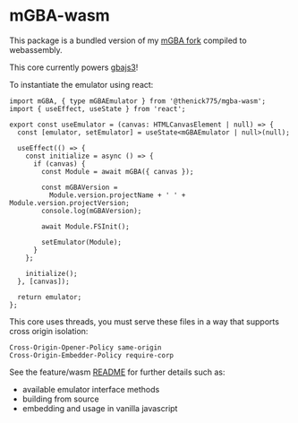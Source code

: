 # mGBA-wasm

This package is a bundled version of my [mGBA fork](https://github.com/thenick775/mgba/tree/feature/wasm) compiled to webassembly.

This core currently powers [gbajs3](https://gba.nicholas-vancise.dev)!

To instantiate the emulator using react:

```
import mGBA, { type mGBAEmulator } from '@thenick775/mgba-wasm';
import { useEffect, useState } from 'react';

export const useEmulator = (canvas: HTMLCanvasElement | null) => {
  const [emulator, setEmulator] = useState<mGBAEmulator | null>(null);

  useEffect(() => {
    const initialize = async () => {
      if (canvas) {
        const Module = await mGBA({ canvas });

        const mGBAVersion =
          Module.version.projectName + ' ' + Module.version.projectVersion;
        console.log(mGBAVersion);

        await Module.FSInit();

        setEmulator(Module);
      }
    };

    initialize();
  }, [canvas]);

  return emulator;
};

```

This core uses threads, you must serve these files in a way that supports cross origin isolation:
```
Cross-Origin-Opener-Policy same-origin
Cross-Origin-Embedder-Policy require-corp
```

See the feature/wasm [README](https://github.com/thenick775/mgba/tree/feature/wasm#readme) for further details such as:

- available emulator interface methods
- building from source
- embedding and usage in vanilla javascript
